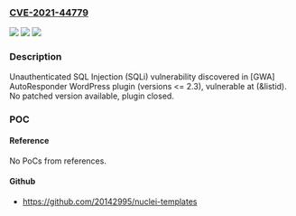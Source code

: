 ### [CVE-2021-44779](https://cve.mitre.org/cgi-bin/cvename.cgi?name=CVE-2021-44779)
![](https://img.shields.io/static/v1?label=Product&message=%5BGWA%5D%20AutoResponder%20(WordPress%20plugin)&color=blue)
![](https://img.shields.io/static/v1?label=Version&message=%3C%3D%202.3%3C%3D%202.3%20&color=brighgreen)
![](https://img.shields.io/static/v1?label=Vulnerability&message=CWE-89%20SQL%20Injection&color=brighgreen)

### Description

Unauthenticated SQL Injection (SQLi) vulnerability discovered in [GWA] AutoResponder WordPress plugin (versions <= 2.3), vulnerable at (&listid). No patched version available, plugin closed.

### POC

#### Reference
No PoCs from references.

#### Github
- https://github.com/20142995/nuclei-templates

